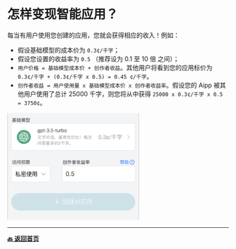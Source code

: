 # 怎样变现智能应用？

每当有用户使用您创建的应用，您就会获得相应的收入！例如：

- 假设基础模型的成本价为 `0.3¢/千字`；
- 假设您设置的收益率为 `0.5` （推荐设为 0.1 至 10 倍 之间）；
- `用户价格 = 基础模型成本价 + 创作者收益`。其他用户将看到您的应用标价为 `0.3¢/千字 + (0.3¢/千字 x 0.5) = 0.45 ¢/千字`。
- `创作者收益 = 用户使用量 x 基础模型成本价 x 创作者收益率`。假设您的 Aipp 被其他用户使用了总计 25000 千字，则您将从中获得 `25000 x 0.3¢/千字 x 0.5 = 3750¢`。

<img src="./images/how-to-earn-money-1.png" alt="Image" width="300">

---

[**🔙️ 返回首页**](../../home.md)
